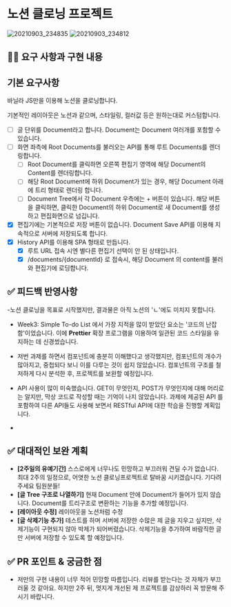 # 노션 클로닝 프로젝트

![20210903_234835](https://user-images.githubusercontent.com/44149596/132024922-46a1f283-4e13-4932-a002-46a3d07f9487.png)
![20210903_234812](https://user-images.githubusercontent.com/44149596/132024972-31fbf516-87c5-427b-81d6-4e301dd4757c.png)

## 👩‍💻 요구 사항과 구현 내용

## 기본 요구사항

바닐라 JS만을 이용해 노션을 클로닝합니다.

기본적인 레이아웃은 노션과 같으며, 스타일링, 컬러값 등은 원하는대로 커스텀합니다.

- [ ] 글 단위를 Document라고 합니다. Document는 Document 여러개를 포함할 수 있습니다.
- [ ] 화면 좌측에 Root Documents를 불러오는 API를 통해 루트 Documents를 렌더링합니다.
  - [ ] Root Document를 클릭하면 오른쪽 편집기 영역에 해당 Document의 Content를 렌더링합니다.
  - [ ] 해당 Root Document에 하위 Document가 있는 경우, 해당 Document 아래에 트리 형태로 렌더링 합니다.
  - [ ] Document Tree에서 각 Document 우측에는 + 버튼이 있습니다. 해당 버튼을 클릭하면, 클릭한 Document의 하위 Document로 새 Document를 생성하고 편집화면으로 넘깁니다.
- [x] 편집기에는 기본적으로 저장 버튼이 없습니다. Document Save API를 이용해 지속적으로 서버에 저장되도록 합니다.
- [x] History API를 이용해 SPA 형태로 만듭니다.
  - [x] 루트 URL 접속 시엔 별다른 편집기 선택이 안 된 상태입니다.
  - [x] /documents/{documentId} 로 접속시, 해당 Document 의 content를 불러와 편집기에 로딩합니다.

## ✅ 피드백 반영사항

-노션 클로닝을 목표로 시작했지만, 결과물은 아직 노션의 'ㄴ'에도 미치지 못합니다.

- Week3: Simple To-do List 에서 가장 지적을 많이 받았던 요소는 '코드의 난잡함'이었습니다. 이에 **Prettier** 확장 프로그램을 이용하여 일관된 코드 스타일을 유지하는 데 신경썼습니다.

- 저번 과제를 하면서 컴포넌트에 충분히 이해했다고 생각했지만, 컴포넌트의 개수가 많아지고, 중첩되다 보니 이를 다루는 것이 쉽지 않았습니다. 컴포넌트의 구조를 철저하게 다시 분석한 후, 프로젝트를 보완할 예정입니다.

- API 사용이 많이 미숙했습니다. GET이 무엇인지, POST가 무엇인지에 대해 머리로는 알지만, 막상 코드로 작성할 때는 기억이 나지 않았습니다. 과제에 제공된 API 를 포함하여 다른 API들도 사용해 보면서 RESTful API에 대한 학습을 진행할 계획입니다.
-

## ✅ 대대적인 보완 계획

- **[2주일의 유예기간]** 스스로에게 너무나도 민망하고 부끄러워 견딜 수가 없습니다. 최대 2주의 일정으로, 어엿한 노션 클로닝프로젝트로 탈바꿈 시키겠습니다. 기다려주세요 팀원분들!
- **[글 Tree 구조로 나열하기]** 현재 Document 안에 Document가 들어가 있지 않습니다. Document를 트리구조로 변환하는 기능을 추가할 예정입니다.
- **[레이아웃 수정]** 레이아웃을 노션처럼 수정
- **[글 삭제기능 추가]** 테스트를 하며 서버에 저장한 수많은 제 글을 지우고 싶지만, 삭제기능이 구현되지 않아 박제가 되어버렸습니다. 삭제기능을 추가하여 바람직한 글만 서버에 저장할 수 있도록 할 예정입니다.

## ✅ PR 포인트 & 궁금한 점

- 저만의 구현 내용이 너무 적어 민망할 따름입니다. 리뷰를 받는다는 것 자체가 부끄러울 것 같아요. 하지만 2주 뒤, 멋지게 개선된 제 프로젝트를 감상하러 꼭 방문해 주시기 바랍니다.
